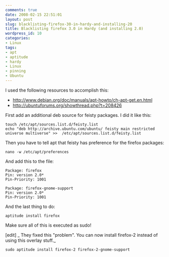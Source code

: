 ```yaml
---
comments: true
date: 2008-02-15 22:51:01
layout: post
slug: blacklisting-firefox-30-in-hardy-and-installing-20
title: Blacklisting firefox 3.0 in Hardy (and installing 2.0)
wordpress_id: 10
categories:
- Linux
tags:
- apt
- aptitude
- hardy
- Linux
- pinning
- Ubuntu
---
```


I used the following resources to accomplish this:

  * http://www.debian.org/doc/manuals/apt-howto/ch-apt-get.en.html
  * http://ubuntuforums.org/showthread.php?t=208426

First add an additional deb source for feisty packages. I did it like this:

```
touch /etc/apt/sources.list.d/feisty.list
echo "deb http://archive.ubuntu.com/ubuntu/ feisty main restricted universe multiverse" >>  /etc/apt/sources.list.d/feisty.list
```

Then you have to tell apt that feisty has preference for the firefox packages:

```
nano -w /etc/apt/preferences
```

And add this to the file:

```
Package: firefox
Pin: version 2.0*
Pin-Priority: 1001

Package: firefox-gnome-support
Pin: version 2.0*
Pin-Priority: 1001
```

And the last thing to do:

```
aptitude install firefox
```

Make sure all of this is executed as sudo!

[edit]
_ They fixed this "problem". You can now install firefox-2 instead of using this overlay stuff._

```
sudo aptitude install firefox-2 firefox-2-gnome-support
```
